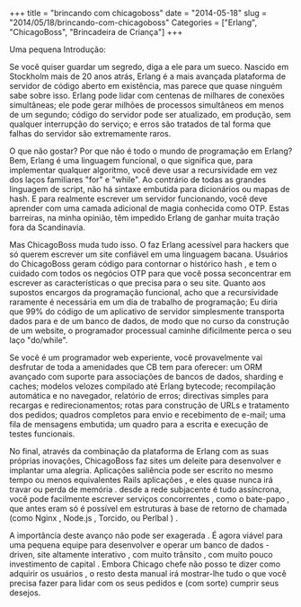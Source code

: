 +++
title = "brincando com chicagoboss"
date = "2014-05-18"
slug = "2014/05/18/brincando-com-chicagoboss"
Categories = ["Erlang", "ChicagoBoss", "Brincadeira de Criança"]
+++

Uma pequena Introdução:

Se você quiser guardar um segredo, diga a ele para um sueco. Nascido em Stockholm mais de 20
anos atrás, Erlang é a mais avançada plataforma de servidor de código aberto em
existência, mas parece que quase ninguém sabe sobre isso. Erlang pode lidar com
centenas de milhares de conexões simultâneas; ele pode gerar
milhões de processos simultâneos em menos de um segundo; código do servidor pode ser
atualizado, em produção, sem qualquer interrupção do serviço; e erros
são tratados de tal forma que falhas do servidor são extremamente raros.
<!--more-->
O que não gostar? Por que não é todo o mundo de programação em Erlang?
Bem, Erlang é uma linguagem funcional, o que significa que, para implementar qualquer
algoritmo, você deve usar a recursividade em vez dos laços familiares "for" e "while".
Ao contrário de todas as grandes linguagem de script, não há sintaxe embutida
para dicionários ou mapas de hash. E para realmente escrever um servidor funcionando,
você deve aprender com uma camada adicional de magia conhecida como OTP. Estas
barreiras, na minha opinião, têm impedido Erlang de ganhar muita tração fora da Scandinavia.

Mas ChicagoBoss muda tudo isso. O faz Erlang acessível para hackers
que só querem escrever um site confiável em uma linguagem bacana. Usuários do ChicagoBoss
geram código para contornar o histórico hash , e tem o
cuidado com todos os negócios OTP para que você possa se ​​concentrar em escrever as características
o que precisa para o seu site. Quanto aos supostos encargos da programação funcional, acho que a recursividade
raramente é necessária em um dia de trabalho de programação; Eu diria que 99% do código de um aplicativo de servidor
simplesmente transporta dados para e de um banco de dados, de modo que no curso da construção de um
website, o programador processual caminhe dificilmente perca o seu laço "do/while".

Se você é um programador web experiente, você provavelmente vai desfrutar de toda a
amenidades que CB tem para oferecer: um ORM avançado com suporte para
associações de bancos de dados, sharding e caches; modelos velozes compilado até Erlang bytecode;
recompilação automática e no navegador, relatório de erros; directivas simples para recargas e redirecionamentos;
rotas para construção de URLs e tratamento dos pedidos; quadros completos para envio
e recebimento de e-mail; uma fila de mensagens embutida; um quadro para a escrita
e execução de testes funcionais.

No final, através da combinação da plataforma de Erlang com as suas próprias inovações,
ChicagoBoss faz sites um deleite para desenvolver e implantar uma alegria.
Aplicações saliência pode ser escrito no mesmo tempo ou menos equivalentes
Rails aplicações , e eles quase nunca irá travar ou perda de memória . desde
a rede subjacente é tudo assíncrona, você pode facilmente escrever
serviços concorrentes , como o bate-papo , que antes eram só é possível em
estruturas à base de retorno de chamada (como Nginx , Node.js , Torcido, ou Perlbal ) .

A importância deste avanço não pode ser exagerada . É agora
viável para uma pequena equipe para desenvolver e operar um banco de dados -driven,
site altamente interativo , com muito trânsito , com muito pouco investimento de capital .
Embora Chicago chefe não posso te dizer como adquirir os usuários , o resto desta
manual irá mostrar-lhe tudo o que você precisa fazer para lidar com os seus pedidos
e (com sorte) cumprir seus desejos.
